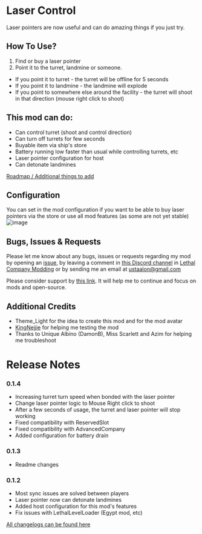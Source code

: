 # Laser Control
Laser pointers are now useful and can do amazing things if you just try.

## How To Use?
1. Find or buy a laser pointer
2. Point it to the turret, landmine or someone.

- If you point it to turret - the turret will be offline for 5 seconds
- If you point it to landmine - the landmine will explode
- If you point to somewhere else around the facility - the turret will shoot in that direction (mouse right click to shoot)

## This mod can do:
- Can control turret (shoot and control direction)
- Can turn off turrets for few seconds
- Buyable item via ship's store
- Battery running low faster than usual while controlling turrets, etc
- Laser pointer configuration for host
- Can detonate landmines

[Roadmap / Additional things to add](https://github.com/ustaalon/LethalCompany.LaserControl/issues/3)

## Configuration
You can set in the mod configuration if you want to be able to buy laser pointers via the store or use all mod features (as some are not yet stable)
![image](https://github.com/ustaalon/LethalCompany.LaserControl/assets/19238320/043d5e9b-becf-4b39-abb7-90f75d1c5424)

## Bugs, Issues & Requests
Please let me know about any bugs, issues or requests regarding my mod by opening an [issue](https://github.com/ustaalon/LethalCompany.LaserControl/issues), by leaving a comment in [this Discord channel](https://discord.com/channels/1168655651455639582/1201246788389187594) in [Lethal Company Modding](https://discord.gg/gtQyE4SV) or by sending me an email at ustaalon@gmail.com

Please consider support by [this link](https://ko-fi.com/ustaalon). It will help me to continue and focus on mods and open-source.

## Additional Credits
- Theme_Light for the idea to create this mod and for the mod avatar
- [KingNejjie](https://www.youtube.com/@KingNejjie) for helping me testing the mod
- Thanks to Unique Albino (DamonB), Miss Scarlett and Azim for helping me troubleshoot

# Release Notes
### 0.1.4
- Increasing turret turn speed when bonded with the laser pointer
- Change laser pointer logic to Mouse Right click to shoot
- After a few seconds of usage, the turret and laser pointer will stop working
- Fixed compatibility with ReservedSlot
- Fixed compatibility with AdvancedCompany
- Added configuration for battery drain

### 0.1.3
- Readme changes

### 0.1.2
- Most sync issues are solved between players
- Laser pointer now can detonate landmines
- Added host configuration for this mod's features
- Fix issues with LethalLevelLoader (Egypt mod, etc)

[All changelogs can be found here](https://github.com/ustaalon/LethalCompany.LaserControl/blob/rc/CHANGELOG.md)
